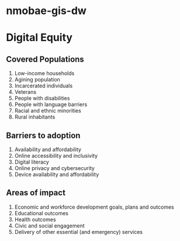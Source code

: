 # nmobae-gis-dw

# Digital Equity

## Covered Populations
1. Low-income households
2. Agining population
3. Incarcerated individuals
4. Veterans
5. People with disabilities
6. People with language barriers
7. Racial and ethnic minorities
8. Rural inhabitants

## Barriers to adoption
1. Availability and affordability
2. Online accessibility and inclusivity
3. Digital literacy
4. Online privacy and cybersecurity
5. Device availability and affordability

## Areas of impact
1. Economic and workforce development goals, plans and outcomes
2. Educational outcomes
3. Health outcomes
4. Civic and social engagement
5. Delivery of other essential (and emergency) services
